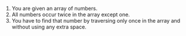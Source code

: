 1. You are given an array of numbers.
2. All numbers occur twice in the array except one.
3. You have to find that number by traversing only once in the array and without using any extra 
     space.

